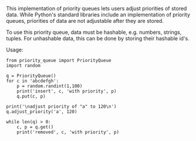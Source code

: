 This implementation of priority queues lets users adjust priorities of stored data.  While Python's standard libraries include an implementation of priority queues, priorities of data are not adjustable after they are stored.

To use this priority queue, data must be hashable, e.g. numbers, strings, tuples.  For unhashable data, this can be done by storing their hashable id's.

Usage:
```
from priority_queue import PriorityQueue
import random

q = PriorityQueue()
for c in 'abcdefgh':
    p = random.randint(1,100)
    print('insert', c, 'with priority', p)
    q.put(c, p)

print('\nadjust priority of "a" to 120\n')
q.adjust_priority('a', 120)

while len(q) > 0:
    c, p = q.get()
    print('removed', c, 'with priority', p)
```